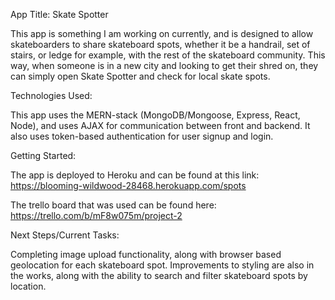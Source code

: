App Title: Skate Spotter

This app is something I am working on currently, and is designed to allow skateboarders to share skateboard spots, whether it be a handrail, set of stairs, or ledge for example, with the rest of the skateboard community. This way, when someone is in a new city and looking to get their shred on, they can simply open Skate Spotter and check for local skate spots.


Technologies Used:

This app uses the MERN-stack (MongoDB/Mongoose, Express, React, Node), and uses AJAX for communication between front and backend. It also uses token-based authentication for user signup and login.


Getting Started:

The app is deployed to Heroku and can be found at this link: https://blooming-wildwood-28468.herokuapp.com/spots

The trello board that was used can be found here: https://trello.com/b/mF8w075m/project-2


Next Steps/Current Tasks:

Completing image upload functionality, along with browser based geolocation for each skateboard spot. Improvements to styling are also in the works, along with the ability to search and filter skateboard spots by location.






